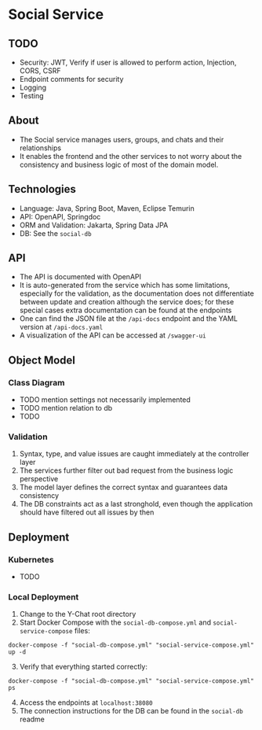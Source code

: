 # Social Service
## TODO
- Security: JWT, Verify if user is allowed to perform action, Injection, CORS, CSRF
- Endpoint comments for security
- Logging
- Testing

## About
- The Social service manages users, groups, and chats and their relationships
- It enables the frontend and the other services to not worry about the consistency and business
  logic of most of the domain model.

## Technologies
- Language: Java, Spring Boot, Maven, Eclipse Temurin
- API: OpenAPI, Springdoc
- ORM and Validation: Jakarta, Spring Data JPA
- DB: See the `social-db`

## API
- The API is documented with OpenAPI
- It is auto-generated from the service which has some limitations, especially for the validation,
  as the documentation does not differentiate between update and creation although the service does;
  for these special cases extra documentation can be found at the endpoints
- One can find the JSON file at the `/api-docs` endpoint and the
  YAML version at `/api-docs.yaml`
- A visualization of the API can be accessed at `/swagger-ui`


## Object Model
### Class Diagram
- TODO mention settings not necessarily implemented
- TODO mention relation to db
- TODO

### Validation
1. Syntax, type, and value issues are caught immediately at the controller layer
2. The services further filter out bad request from the business logic perspective
3. The model layer defines the correct syntax and guarantees data consistency
4. The DB constraints act as a last stronghold, even though the application should have filtered out
   all issues by then

## Deployment
### Kubernetes
- TODO

### Local Deployment
1. Change to the Y-Chat root directory
2. Start Docker Compose with the `social-db-compose.yml` and `social-service-compose` files:
```shell
docker-compose -f "social-db-compose.yml" "social-service-compose.yml" up -d
```
3. Verify that everything started correctly:
```shell
docker-compose -f "social-db-compose.yml" "social-service-compose.yml" ps
```
4. Access the endpoints at `localhost:38080`
5. The connection instructions for the DB can be found in the `social-db` readme
